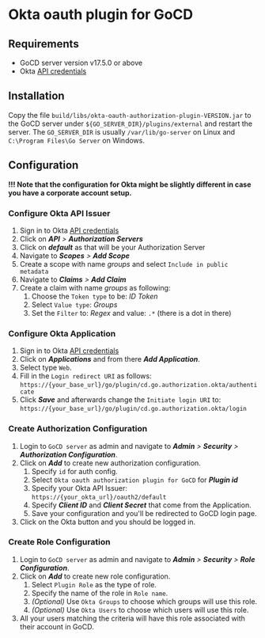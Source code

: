# Okta oauth plugin for GoCD

## Requirements

* GoCD server version v17.5.0 or above
* Okta [API credentials](https://developer.okta.com/signup/)

## Installation

Copy the file `build/libs/okta-oauth-authorization-plugin-VERSION.jar` to the GoCD server under `${GO_SERVER_DIR}/plugins/external` 
and restart the server. The `GO_SERVER_DIR` is usually `/var/lib/go-server` on Linux and `C:\Program Files\Go Server` 
on Windows.

## Configuration

**!!! Note that the configuration for Okta might be slightly different in case you have a corporate account setup.**

###  Configure Okta API Issuer

1. Sign in to Okta [API credentials](https://developer.okta.com/signup/)
2. Click on **_API_** _>_ **_Authorization Servers_**
3. Click on **_default_** as that will be your Authorization Server 
4. Navigate to **_Scopes_** _>_ **_Add Scope_**
5. Create a scope with name _groups_ and select `Include in public metadata`
6. Navigate to **_Claims_** _>_ **_Add Claim_**
7. Create a claim with name _groups_ as following:
    1. Choose the `Token type` to be: _ID Token_
    2. Select `Value type`: _Groups_
    3. Set the `Filter` to: _Regex_ and value: `.*` (there is a dot in there)

###  Configure Okta Application

1. Sign in to Okta [API credentials](https://developer.okta.com/signup/)
2. Click on **_Applications_** and from there **_Add Application_**.
3. Select type `Web`.
4. Fill in the `Login redirect URI` as follows: `https://{your_base_url}/go/plugin/cd.go.authorization.okta/authenticate`
5. Click **_Save_** and afterwards change the `Initiate login URI` to: `https://{your_base_url}/go/plugin/cd.go.authorization.okta/login`

### Create Authorization Configuration

1. Login to `GoCD server` as admin and navigate to **_Admin_** _>_ **_Security_** _>_ **_Authorization Configuration_**.
2. Click on **_Add_** to create new authorization configuration.
    1. Specify `id` for auth config.
    2. Select `Okta oauth authorization plugin for GoCD` for **_Plugin id_**
    3. Specify your Okta API Issuer: `https://{your_okta_url}/oauth2/default`
    4. Specify **_Client ID_** and **_Client Secret_** that come from the Application.
    5. Save your configuration and you'll be redirected to GoCD login page.
3. Click on the Okta button and you should be logged in.

### Create Role Configuration

1. Login to `GoCD server` as admin and navigate to **_Admin_** _>_ **_Security_** _>_ **_Role Configuration_**.
2. Click on **_Add_** to create new role configuration.
    1. Select `Plugin Role` as the type of role.
    2. Specify the name of the role in `Role name`.
    3. _(Optional)_ Use `Okta Groups` to choose which groups will use this role.
    4. _(Optional)_ Use `Okta Users` to choose which users will use this role.
3. All your users matching the criteria will have this role associated with their account in GoCD.
